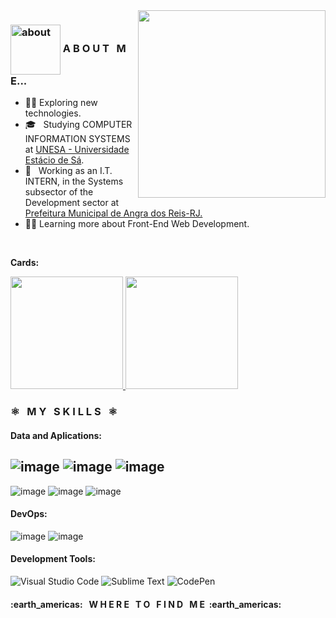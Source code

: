 
<img height="300em" align="right" weight="300" src="https://mir-s3-cdn-cf.behance.net/project_modules/max_1200/3c00f6105775659.5f84899401909.gif">
<h3>  <img width="80" align="center" alt="about" src="https://giffiles.alphacoders.com/156/15675.gif"> A B O U T &nbsp M E... </h3>

-  :man_technologist:  Exploring new technologies.
- 🎓 &nbsp; Studying COMPUTER INFORMATION SYSTEMS at <a href="https://estacio.br/cursos/graduacao/sistemas-de-informacao" target="_blank">UNESA - Universidade Estácio de Sá</a>.
- 💼 &nbsp; Working as an I.T. INTERN, in the Systems subsector of the Development sector at <a href="https://www.angra.rj.gov.br/" target="_blank">Prefeitura Municipal de Angra dos Reis-RJ.</a>
- :technologist: Learning more about Front-End Web Development.
<br/>

**Cards:**

  <a href="https://github.com/lucassoarestech">
      <img height="180em" align="justify" src="https://github-readme-stats.vercel.app/api?username=lucassoarestech&theme=dark&show_icons=true"/>
      <img height="180em" align="justify" src="https://github-readme-stats.vercel.app/api/top-langs/?username=lucassoarestech&hide=html&layout=compact=true&theme=dark"/>
  </a> 

<h3> ⚛️ &nbsp; M Y &nbsp S K I L L S &nbsp ⚛️ </h3>
<h4>Data and Aplications:</h4>

![image](https://img.shields.io/badge/HTML5-E34F26?style=for-the-badge&logo=html5&logoColor=white)
![image](https://img.shields.io/badge/CSS3-1572B6?style=for-the-badge&logo=css3&logoColor=white)
![image](https://img.shields.io/badge/JavaScript-323330?style=for-the-badge&logo=javascript&logoColor=F7DF1E)
-------------------------------------------------------------------------------------------------------
![image](https://img.shields.io/badge/Microsoft_Office-D83B01?style=for-the-badge&logo=microsoft-office&logoColor=white)
![image](https://img.shields.io/badge/Windows-017AD7?style=for-the-badge&logo=windows&logoColor=white)
![image](https://img.shields.io/badge/Linux-E34F26?style=for-the-badge&logo=linux&logoColor=black)
<br/>

<h4>DevOps:</h4>

  ![image](https://img.shields.io/badge/Git-E34F26?style=for-the-badge&logo=git&logoColor=white)
  ![image](https://img.shields.io/badge/GitHub-100000?style=for-the-badge&logo=github&logoColor=white)
<br/>

<h4>Development Tools:</h4>

![Visual Studio Code](https://img.shields.io/badge/Visual%20Studio%20Code-0078d7.svg?style=for-the-badge&logo=visual-studio-code&logoColor=white)
![Sublime Text](https://img.shields.io/badge/sublime_text-%23575757.svg?style=for-the-badge&logo=sublime-text&logoColor=important)
![CodePen](https://img.shields.io/badge/CodePen-white?style=for-the-badge&logo=codepen&logoColor=black)
<br/>
  
<h4> :earth_americas: &nbsp; W H E R E &nbsp; T O &nbsp; F I N D &nbsp; M E &nbsp;:earth_americas:</h4>


 
